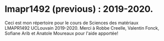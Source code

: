 # lmapr1492 (previous) : 2019-2020.
Ceci est mon répertoire pour le cours de Sciences des matériaux LMAPR1492 UCLouvain 2019-2020.
Merci à Robbe Creelle, Valentin Fonck, Sofiane Arib et Anatole Moureaux pour l'aide apportée! 
